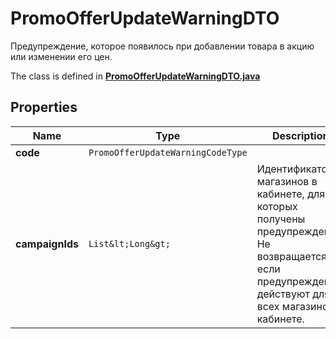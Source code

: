 

# PromoOfferUpdateWarningDTO

Предупреждение, которое появилось при добавлении товара в акцию или изменении его цен.

The class is defined in **[PromoOfferUpdateWarningDTO.java](../../src/main/java/org/openapitools/model/PromoOfferUpdateWarningDTO.java)**

## Properties

Name | Type | Description | Notes
------------ | ------------- | ------------- | -------------
**code** | `PromoOfferUpdateWarningCodeType` |  | 
**campaignIds** | `List&lt;Long&gt;` | Идентификаторы магазинов в кабинете, для которых получены предупреждения.  Не возвращается, если предупреждения действуют для всех магазинов в кабинете.  |  [optional property]




